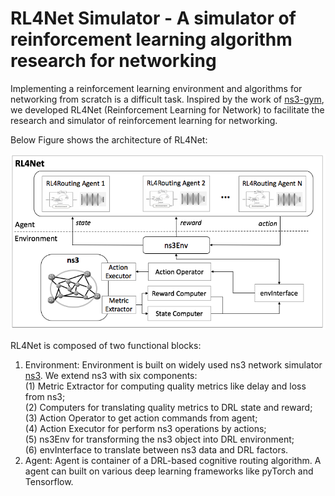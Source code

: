 # RL4Net Simulator - A simulator of reinforcement learning algorithm research for networking

Implementing a reinforcement learning environment and algorithms for networking from scratch is a difficult task. Inspired by the work of [ns3-gym](https://github.com/tkn-tub/ns3-gym), we developed RL4Net (Reinforcement Learning for Network) to facilitate the research and simulator of reinforcement learning for networking. 

Below Figure shows the architecture of RL4Net:

<p align="center">
<img src="doc/RL4Net_architecture.png" alt="drawing" width="600"/>
</p>

RL4Net is composed of two functional blocks:

1. Environment: Environment is built on widely used ns3 network simulator [ns3](https://www.nsnam.org/). We extend ns3 with six components:   
    (1) Metric Extractor for computing quality metrics like delay and loss from ns3;   
    (2) Computers for translating quality metrics to DRL state and reward;  
    (3) Action Operator to get action commands from agent;  
    (4) Action Executor for perform ns3 operations by actions;   
    (5) ns3Env for transforming the ns3 object into DRL environment;   
    (6) envInterface to translate between ns3 data and DRL factors.     
2. Agent: Agent is container of a DRL-based cognitive routing algorithm. A agent can built on various deep learning frameworks like pyTorch and Tensorflow.

